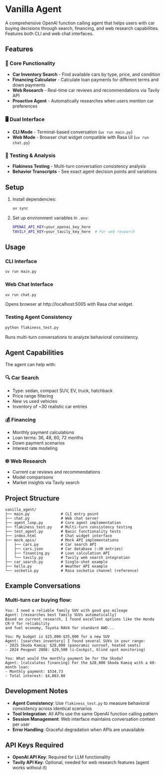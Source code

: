# Vanilla Agent

A comprehensive OpenAI function calling agent that helps users with car buying decisions through search, financing, and web research capabilities. Features both CLI and web chat interfaces.

## Features

### 🚗 Core Functionality
- **Car Inventory Search** - Find available cars by type, price, and condition
- **Financing Calculator** - Calculate loan payments for different terms and down payments
- **Web Research** - Real-time car reviews and recommendations via Tavily API
- **Proactive Agent** - Automatically researches when users mention car preferences

### 🖥️ Dual Interface
- **CLI Mode** - Terminal-based conversation (`uv run main.py`)
- **Web Mode** - Browser chat widget compatible with Rasa UI (`uv run chat.py`)

### 🧪 Testing & Analysis
- **Flakiness Testing** - Multi-turn conversation consistency analysis
- **Behavior Transcripts** - See exact agent decision points and variations

## Setup

1. Install dependencies:
   ```bash
   uv sync
   ```

2. Set up environment variables in `.env`:
   ```bash
   OPENAI_API_KEY=your_openai_key_here
   TAVILY_API_KEY=your_tavily_key_here  # For web research
   ```

## Usage

### CLI Interface
```bash
uv run main.py
```

### Web Chat Interface
```bash
uv run chat.py
```
Opens browser at http://localhost:5005 with Rasa chat widget.

### Testing Agent Consistency
```bash
python flakiness_test.py
```
Runs multi-turn conversations to analyze behavioral consistency.

## Agent Capabilities

The agent can help with:

### 🔍 Car Search
- Type: sedan, compact SUV, EV, truck, hatchback
- Price range filtering
- New vs used vehicles
- Inventory of ~30 realistic car entries

### 💰 Financing
- Monthly payment calculations
- Loan terms: 36, 48, 60, 72 months
- Down payment scenarios
- Interest rate modeling

### 🌐 Web Research  
- Current car reviews and recommendations
- Model comparisons
- Market insights via Tavily search

## Project Structure

```
vanilla_agent/
├── main.py              # CLI entry point
├── chat.py              # Web chat server
├── agent_loop.py        # Core agent implementation
├── flakiness_test.py    # Multi-turn consistency testing
├── test_agent.py        # Basic functionality tests
├── index.html           # Chat widget interface
├── mock_apis/           # Mock API implementations
│   ├── cars.py          # Car search API
│   ├── cars.json        # Car database (~30 entries)
│   ├── financing.py     # Loan calculation API
│   └── tavily.py        # Tavily web search integration
├── car_search.py        # Single-shot example
├── hello.py             # Weather API example
└── socketio.py          # Rasa socketio channel (reference)
```

## Example Conversations

### Multi-turn car buying flow:
```
You: I need a reliable family SUV with good gas mileage
Agent: [researches best family SUVs automatically]
Based on current research, I found excellent options like the Honda CR-V for reliability 
and fuel economy, Toyota RAV4 for standard AWD...

You: My budget is $25,000-$35,000 for a new SUV  
Agent: [searches inventory] I found several SUVs in your range:
- 2025 Skoda Kamiq: $28,000 (panoramic sunroof, heated seats)
- 2024 Peugeot 2008: $29,500 (i-Cockpit, blind spot monitoring)

You: What would the monthly payment be for the Skoda?
Agent: [calculates financing] For the $28,000 Skoda Kamiq with a 60-month loan:
- Monthly payment: $534.73
- Total interest: $4,083.80
```

## Development Notes

- **Agent Consistency**: Use `flakiness_test.py` to measure behavioral consistency across identical scenarios
- **Tool Integration**: All APIs use the same OpenAI function calling pattern
- **Session Management**: Web interface maintains conversation context per user
- **Error Handling**: Graceful degradation when APIs are unavailable

## API Keys Required

- **OpenAI API Key**: Required for LLM functionality
- **Tavily API Key**: Optional, needed for web research features (agent works without it)